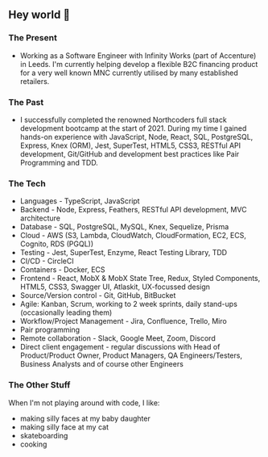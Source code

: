 ## Hey world 👋


### The Present
* Working as a Software Engineer with Infinity Works (part of Accenture) in Leeds. I'm currently helping develop a flexible B2C financing product for a very well known MNC currently utilised by many established retailers.

### The Past
* I successfully completed the renowned Northcoders full stack development bootcamp at the start of 2021. During my time I gained hands-on experience with JavaScript, Node, React, SQL, PostgreSQL, Express, Knex (ORM), Jest, SuperTest, HTML5, CSS3, RESTful API development, Git/GitHub and development best practices like Pair Programming and TDD.


### The Tech
* Languages - TypeScript, JavaScript
* Backend - Node, Express, Feathers, RESTful API development, MVC architecture
* Database - SQL, PostgreSQL, MySQL, Knex, Sequelize, Prisma
* Cloud - AWS (S3, Lambda, CloudWatch, CloudFormation, EC2, ECS, Cognito, RDS (PGQL))
* Testing - Jest, SuperTest, Enzyme, React Testing Library, TDD
* CI/CD - CircleCI
* Containers - Docker, ECS
* Frontend - React, MobX & MobX State Tree, Redux, Styled Components, HTML5, CSS3, Swagger UI, Atlaskit, UX-focussed design
* Source/Version control - Git, GitHub, BitBucket
* Agile: Kanban, Scrum, working to 2 week sprints, daily stand-ups (occasionally leading them)
* Workflow/Project Management - Jira, Confluence, Trello, Miro
* Pair programming
* Remote collaboration - Slack, Google Meet, Zoom, Discord
* Direct client engagement - regular discussions with Head of Product/Product Owner, Product Managers, QA Engineers/Testers, Business Analysts and of course other Engineers 

### The Other Stuff
When I'm not playing around with code, I like:
* making silly faces at my baby daughter
* making silly face at my cat
* skateboarding
* cooking

<!--
**samkaanaki/samkaanaki** is a ✨ _special_ ✨ repository because its `README.md` (this file) appears on your GitHub profile.

Here are some ideas to get you started:

- 🔭 I’m currently working on ...
- 🌱 I’m currently learning ...
- 👯 I’m looking to collaborate on ...
- 🤔 I’m looking for help with ...
- 💬 Ask me about ...
- 📫 How to reach me: ...
- 😄 Pronouns: ...
- ⚡ Fun fact: ...
-->
